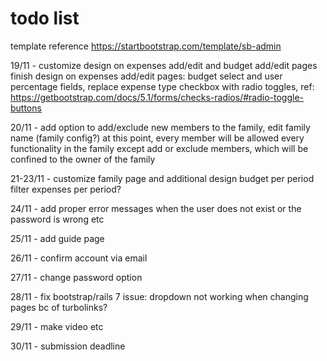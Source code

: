 # todo list

template reference
https://startbootstrap.com/template/sb-admin

19/11 - customize design on expenses add/edit and budget add/edit pages
        finish design on expenses add/edit pages: budget select and user percentage fields, replace expense type checkbox with radio toggles, ref: https://getbootstrap.com/docs/5.1/forms/checks-radios/#radio-toggle-buttons

20/11 - add option to add/exclude new members to the family, edit family name (family config?)
    at this point, every member will be allowed every functionality in the family except add or exclude members, which will be confined to the owner of the family

21-23/11 - customize family page and additional design
    budget per period
    filter expenses per period?

24/11 - add proper error messages when the user does not exist or the password is wrong etc

25/11 - add guide page

26/11 - confirm account via email

27/11 - change password option

28/11 - fix bootstrap/rails 7 issue: dropdown not working when changing pages bc of turbolinks?

29/11 - make video etc

30/11 - submission deadline